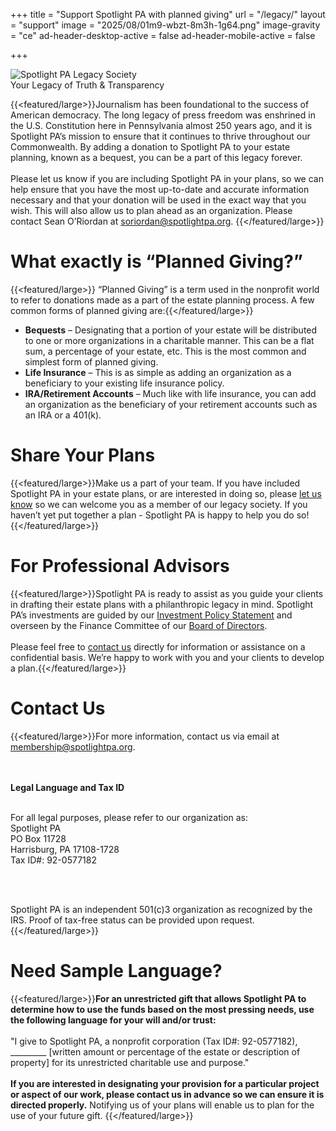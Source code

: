 +++
title = "Support Spotlight PA with planned giving"
url = "/legacy/"
layout = "support"
image = "2025/08/01m9-wbzt-8m3h-1g64.png"
image-gravity = "ce"
ad-header-desktop-active = false
ad-header-mobile-active = false

+++

<div class="relative -top-12">
  <div class="mx-auto max-w-xl sm:max-w-2xl">
    <img
      class="mx-auto h-full w-full object-cover"
      alt="Spotlight PA Legacy Society"
      title="Spotlight PA Legacy Society"
      src="https://images.data.spotlightpa.org/w:669/h:334/MjAyNS8wOC8wMW05LXluYmotZXZ4OC1xMHEzLnBuZw.png"
    >
  </div>
</div>

<div class="relative -top-12 text-center text-4xl font-bold leading-tight text-black lg:text-5xl">Your Legacy of Truth & Transparency</div>

{{<featured/large>}}Journalism has been foundational to the success of American democracy. The long legacy of press freedom was enshrined in the U.S. Constitution here in Pennsylvania almost 250 years ago, and it is Spotlight PA’s mission to ensure that it continues to thrive throughout our Commonwealth. By adding a donation to Spotlight PA to your estate planning, known as a bequest, you can be a part of this legacy forever.
<br><br>
Please let us know if you are including Spotlight PA in your plans, so we can help ensure that you have the most up-to-date and accurate information necessary and that your donation will be used in the exact way that you wish. This will also allow us to plan ahead as an organization. Please contact Sean O’Riordan at <a href="mailto:soriordan@spotlightpa.org">soriordan@spotlightpa.org</a>.
{{</featured/large>}}

# What exactly is “Planned Giving?”

{{<featured/large>}}
“Planned Giving” is a term used in the nonprofit world to refer to donations made as a part of the estate planning process. A few common forms of planned giving are:{{</featured/large>}}

<ul class="md:text-2xl md:leading-relaxed">
  <li><strong>Bequests</strong> – Designating that a portion of your estate will be distributed to one or more organizations in a charitable manner. This can be a flat sum, a percentage of your estate, etc. This is the most common and simplest form of planned giving.</li>
  <li><strong>Life Insurance</strong> – This is as simple as adding an organization as a beneficiary to your existing life insurance policy.</li>
  <li><strong>IRA/Retirement Accounts</strong> – Much like with life insurance, you can add an organization as the beneficiary of your retirement accounts such as an IRA or a 401(k).</li>
</ul>

# Share Your Plans

{{<featured/large>}}Make us a part of your team. If you have included Spotlight PA in your estate plans, or are interested in doing so, please <a href="mailto:membership@spotlightpa.org">let us know</a> so we can welcome you as a member of our legacy society. If you haven’t yet put together a plan - Spotlight PA is happy to help you do so!{{</featured/large>}}

# For Professional Advisors

{{<featured/large>}}Spotlight PA is ready to assist as you guide your clients in drafting their estate plans with a philanthropic legacy in mind. Spotlight PA’s investments are guided by our <a href="https://www.google.com/url?q=https://files.data.spotlightpa.org/uploads/01m2/emj5/investment-policy-statement.pdf&sa=D&source=docs&ust=1755205379479012&usg=AOvVaw2AHrtn90Wx68prqb3zqPsE">Investment Policy Statement</a> and overseen by the Finance Committee of our <a href="https://www.spotlightpa.org/about/board/">Board of Directors</a>.
<br><br>
Please feel free to <a href="mailto:membership@spotlightpa.org">contact us</a> directly for information or assistance on a confidential basis. We’re happy to work with you and your clients to develop a plan.{{</featured/large>}}

# Contact Us

{{<featured/large>}}For more information, contact us via email at <a href="mailto:membership@spotlightpa.org">membership@spotlightpa.org</a>.

<br><br>
<b>Legal Language and Tax ID</b>
<br><br>

For all legal purposes, please refer to our organization as:
<br>
Spotlight PA
<br>
PO Box 11728
<br>
Harrisburg, PA 17108-1728
<br>
Tax ID#: 92-0577182

<br><br>

Spotlight PA is an independent 501(c)3 organization as recognized by the IRS. Proof of tax-free status can be provided upon request.
{{</featured/large>}}


# Need Sample Language?

{{<featured/large>}}<b>For an unrestricted gift that allows Spotlight PA to determine how to use the funds based on the most pressing needs, use the following language for your will and/or trust:</b>
<br><br>
"I give to Spotlight PA, a nonprofit corporation (Tax ID#: 92-0577182), _________ [written amount or percentage of the estate or description of property] for its unrestricted charitable use and purpose."
<br><br>
<b>If you are interested in designating your provision for a particular project or aspect of our work, please contact us in advance so we can ensure it is directed properly.</b> Notifying us of your plans will enable us to plan for the use of your future gift. {{</featured/large>}}

